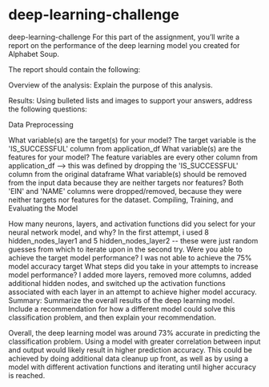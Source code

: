 # deep-learning-challenge
deep-learning-challenge
For this part of the assignment, you’ll write a report on the performance of the deep learning model you created for Alphabet Soup.

The report should contain the following:

Overview of the analysis: Explain the purpose of this analysis.

Results: Using bulleted lists and images to support your answers, address the following questions:

Data Preprocessing

What variable(s) are the target(s) for your model?
The target variable is the 'IS_SUCCESSFUL' column from application_df
What variable(s) are the features for your model?
The feature variables are every other column from application_df --> this was defined by dropping the 'IS_SUCCESSFUL' column from the original dataframe
What variable(s) should be removed from the input data because they are neither targets nor features?
Both 'EIN' and 'NAME' columns were dropped/removed, because they were neither targets nor features for the dataset.
Compiling, Training, and Evaluating the Model

How many neurons, layers, and activation functions did you select for your neural network model, and why?
In the first attempt, i used 8 hidden_nodes_layer1 and 5 hidden_nodes_layer2 -- these were just random guesses from which to iterate upon in the second try.
Were you able to achieve the target model performance?
I was not able to achieve the 75% model accuracy target
What steps did you take in your attempts to increase model performance?
I added more layers, removed more columns, added additional hidden nodes, and switched up the activation functions associated with each layer in an attempt to achieve higher model accuracy.
Summary: Summarize the overall results of the deep learning model. Include a recommendation for how a different model could solve this classification problem, and then explain your recommendation.

Overall, the deep learning model was around 73% accurate in predicting the classification problem. Using a model with greater correlation between input and output would likely result in higher prediction accuracy. This could be achieved by doing additional data cleanup up front, as well as by using a model with different activation functions and iterating until higher accuracy is reached.

